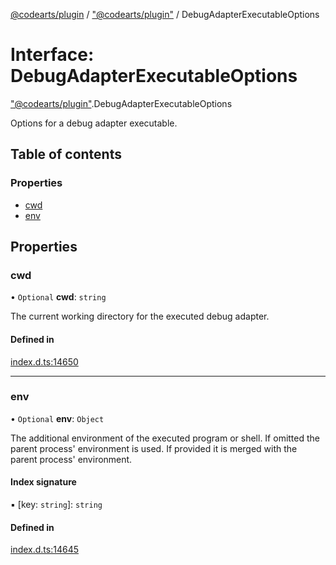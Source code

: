 [@codearts/plugin](../README.md) / ["@codearts/plugin"](../modules/_codearts_plugin_.md) / DebugAdapterExecutableOptions

# Interface: DebugAdapterExecutableOptions

["@codearts/plugin"](../modules/_codearts_plugin_.md).DebugAdapterExecutableOptions

Options for a debug adapter executable.

## Table of contents

### Properties

- [cwd](codearts_plugin_.DebugAdapterExecutableOptions.md#cwd)
- [env](codearts_plugin_.DebugAdapterExecutableOptions.md#env)

## Properties

### cwd

• `Optional` **cwd**: `string`

The current working directory for the executed debug adapter.

#### Defined in

[index.d.ts:14650](https://github.com/huaweicloud/cloudide-plugin-api/blob/4d28848/index.d.ts#L14650)

___

### env

• `Optional` **env**: `Object`

The additional environment of the executed program or shell. If omitted
the parent process' environment is used. If provided it is merged with
the parent process' environment.

#### Index signature

▪ [key: `string`]: `string`

#### Defined in

[index.d.ts:14645](https://github.com/huaweicloud/cloudide-plugin-api/blob/4d28848/index.d.ts#L14645)

